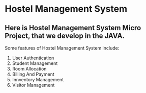 # Hostel Management System 
## Here is Hostel Management System Micro Project, that we develop in the JAVA.
Some features of Hostel Management System include:
1) User Authentication
2) Student Management
3) Room Allocation
4) Billing And Payment
5) Innventory Management
6) Visitor Management
